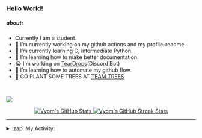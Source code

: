 ### Hello World!

##### about:
- Currently I am a student.
- 🔭 I’m currently working on my github actions and my profile-readme. 
- 🌱 I’m currently learning C, intermediate Python.
- 🌱 I’m learning how to make better documentation.
- 😭 I'm working on [TearDrops](https://github.com/Vyvy-vi/TearDrops)(Discord Bot)
- 🌱 I’m learning how to automate my github flow.
- 🌱 GO PLANT SOME TREES AT [TEAM TREES](https://teamtrees.org/)
<br>

<a href="https://twitter.com/Vyvy_viM"><img target="_blank" src="https://img.shields.io/badge/twitter%20@Vyvy_viM-0D95E8?style=for-the-badge&logo=twitter&logoColor=white"/></a> 
<br>



<p align="center">
<a href="https://github.com/Vyvy-vi/Vyvy-vi">
  <img src="https://profile-readme-git-master.vyvy-vi.vercel.app/api?username=Vyvy-vi&show_icons=true&line_height=27&count_private=true&title_color=ffffff&text_color=c9cacc&icon_color=2bbc8a&bg_color=1d1f21" alt="Vyom's GitHub Stats" />
</a></div>
<a href="https://github.com/DenverCoder1/github-readme-streak-stats">
  <img src="https://readme-stats.herokuapp.com/?user=Vyvy-vi&theme=dark" alt="Vyom's GitHub Streak Stats" />
</a>
</p>


---
<details>
  <summary>:zap: My Activity:</summary>
  
<!--START_SECTION:waka-->
![Profile Views](http://img.shields.io/badge/Profile%20Views-53-blue)

**I'm an Early 🐤** 

```text
🌞 Morning    3 commits      ██░░░░░░░░░░░░░░░░░░░░░░░   7.69% 
🌆 Daytime    17 commits     ███████████░░░░░░░░░░░░░░   43.59% 
🌃 Evening    2 commits      █░░░░░░░░░░░░░░░░░░░░░░░░   5.13% 
🌙 Night      17 commits     ███████████░░░░░░░░░░░░░░   43.59%

```
📅 **I'm Most Productive on Monday** 

```text
Monday       14 commits     █████████░░░░░░░░░░░░░░░░   35.9% 
Tuesday      3 commits      ██░░░░░░░░░░░░░░░░░░░░░░░   7.69% 
Wednesday    1 commits      ░░░░░░░░░░░░░░░░░░░░░░░░░   2.56% 
Thursday     3 commits      ██░░░░░░░░░░░░░░░░░░░░░░░   7.69% 
Friday       0 commits      ░░░░░░░░░░░░░░░░░░░░░░░░░   0.0% 
Saturday     5 commits      ███░░░░░░░░░░░░░░░░░░░░░░   12.82% 
Sunday       13 commits     ████████░░░░░░░░░░░░░░░░░   33.33%

```


📊 **This Week I Spent My Time On** 

```text
🔥 Editors: 
VS Code                  9 hrs 32 mins       ███████████████████░░░░░░   75.89% 
Vim                      3 hrs 1 min         ██████░░░░░░░░░░░░░░░░░░░   24.11%

🐱‍💻 Projects: 
connect_two_apis         5 hrs 56 mins       ███████████░░░░░░░░░░░░░░   47.25% 
lets-troll-ryan          3 hrs 26 mins       ██████░░░░░░░░░░░░░░░░░░░   27.43% 
Automation               1 hr 1 min          ██░░░░░░░░░░░░░░░░░░░░░░░   8.2% 
MLH-BUILD-CHALLENGES     47 mins             █░░░░░░░░░░░░░░░░░░░░░░░░   6.27% 
MLH-bootsrap             28 mins             █░░░░░░░░░░░░░░░░░░░░░░░░   3.78%

💻 Operating System: 
Mac                      12 hrs 34 mins      █████████████████████████   100.0%

```

**I Mostly Code in Python** 

```text
Python                   28 repos            █████████████████░░░░░░░░   70.0% 
SCSS                     2 repos             █░░░░░░░░░░░░░░░░░░░░░░░░   5.0% 
HTML                     2 repos             █░░░░░░░░░░░░░░░░░░░░░░░░   5.0% 
Processing               1 repo              ░░░░░░░░░░░░░░░░░░░░░░░░░   2.5% 
Swift                    1 repo              ░░░░░░░░░░░░░░░░░░░░░░░░░   2.5%

```



<!--END_SECTION:waka-->
</details>




